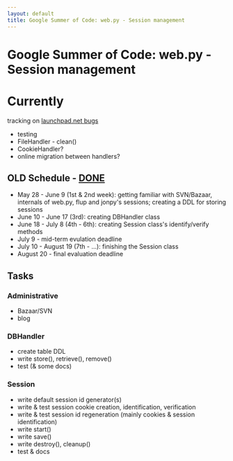 ```yaml
---
layout: default
title: Google Summer of Code: web.py - Session management
---
```


# Google Summer of Code: web.py - Session management

# Currently
tracking on [launchpad.net bugs](https://bugs.launchpad.net/~karol.tarcak/?field.searchtext=&orderby=-importance&search=Search&field.status%3Alist=New&field.status%3Alist=Incomplete&field.status%3Alist=Confirmed&field.status%3Alist=Triaged&field.status%3Alist=In+Progress&assignee_option=any&field.assignee=&field.bug_reporter=&field.bug_contact=&field.status_upstream-empty-marker=1&field.omit_dupes.used=&field.omit_dupes=on&field.has_patch.used=&field.tag=&field.has_cve.used=)

 * testing
 * FileHandler - clean()
 * CookieHandler?
 * online migration between handlers?



## OLD Schedule - [DONE](https://bugs.launchpad.net/~karol.tarcak/)
 * May 28 - June 9 (1st & 2nd week): getting familiar with SVN/Bazaar, internals of web.py, flup and jonpy's sessions; creating a DDL for storing sessions
 * June 10 - June 17 (3rd): creating DBHandler class
 * June 18 - July 8 (4th - 6th): creating Session class's identify/verify methods
 * July 9 - mid-term evulation deadline
 * July 10 - August 19 (7th - ...): finishing the Session class
 * August 20 - final evaluation deadline

## Tasks

### Administrative
 * Bazaar/SVN
 * blog

### DBHandler
 * create table DDL
 * write store(), retrieve(), remove()
 * test (& some docs)

### Session
 * write default session id generator(s)
 * write & test session cookie creation, identification, verification
 * write & test session id regeneration (mainly cookies & session identification)
 * write start()
 * write save()
 * write destroy(), cleanup()
 * test & docs
